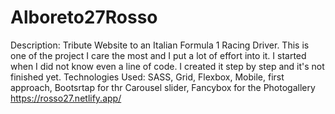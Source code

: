 # Alboreto27Rosso
Description:
Tribute Website to an Italian Formula 1 Racing Driver. 
This is one of the project I care the most and I put a lot of effort into it. 
I started when I did not know even a line of code. 
I created it step by step and it's not finished yet.
Technologies Used:
SASS, Grid, Flexbox, Mobile, first approach, Bootsrtap for thr Carousel slider, Fancybox for the Photogallery
https://rosso27.netlify.app/
